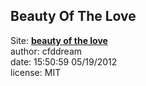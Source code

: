 Beauty Of The Love
------------------

Site:   **[beauty of the love][BOTL]**  
author: cfddream  
date:   15:50:59 05/19/2012  
license: MIT

[BOTL]: http://beautyofthelove.com "Beauty Of The Love"
